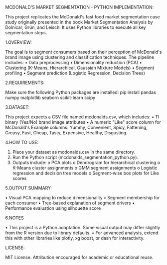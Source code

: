 MCDONALD'S MARKET SEGMENTATION - PYTHON IMPLEMENTATION:

This project replicates the McDonald's fast food market segmentation case study originally presented in the book Market Segmentation Analysis by Dolnicar, Grün, and Leisch. It uses Python libraries to execute all key segmentation steps.

1.OVERVIEW:

The goal is to segment consumers based on their perception of McDonald's brand image using clustering and classification techniques. The pipeline includes:
•	Data preprocessing
•	Dimensionality reduction (PCA)
•	Clustering (K-Means, Hierarchical, Gaussian Mixture Models)
•	Segment profiling
•	Segment prediction (Logistic Regression, Decision Trees)

2.REQUIREMENTS:

Make sure the following Python packages are installed:
pip install pandas numpy matplotlib seaborn scikit-learn scipy

3.DATASET:

This project expects a CSV file named mcdonalds.csv, which includes:
•	11 binary (Yes/No) brand image attributes
•	A numeric "Like" score column for McDonald's
Example columns:
Yummy, Convenient, Spicy, Fattening, Greasy, Fast, Cheap, Tasty, Expensive, Healthy, Disgusting. 

4.HOW TO USE:

1.	Place your dataset as mcdonalds.csv in the same directory.
2.	Run the Python script (mcdonalds_segmentation_python.py).
3.	Outputs include:
o	PCA plots
o	Dendrogram for hierarchical clustering
o	K-Means cluster assignments
o	GMM segment assignments
o	Logistic regression and decision tree models
o	Segment-wise box plots for Like scores

5.OUTPUT SUMMARY:

•	Visual PCA mapping to reduce dimensionality
•	Segment membership for each consumer
•	Tree-based explanation of segment drivers
•	Performance evaluation using silhouette score

6.NOTES

•	This project is a Python adaptation. Some visual output may differ slightly from the R version due to library defaults.
•	For advanced analysis, extend this with other libraries like plotly, xg boost, or dash for interactivity.

LICENSE:

MIT License. Attribution encouraged for academic or educational reuse.
